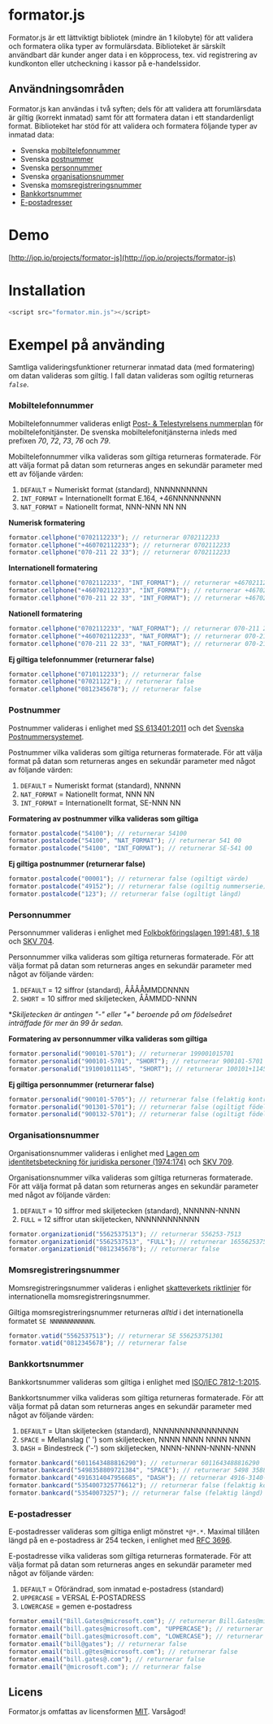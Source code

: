 # formator.js
Formator.js är ett lättviktigt bibliotek (mindre än 1 kilobyte) för att validera och formatera olika typer av formulärsdata. Biblioteket är särskilt användbart där kunder anger data i en köpprocess, tex. vid registrering av kundkonton eller utcheckning i kassor på e-handelssidor.

## Användningsområden
Formator.js kan användas i två syften; dels för att validera att forumlärsdata är giltig (korrekt inmatad) samt för att formatera datan i ett standardenligt format. Biblioteket har stöd för att validera och formatera följande typer av inmatad data:

* Svenska [mobiltelefonnummer](https://github.com/jop-io/formator.js/blob/master/README.md#mobiltelefonnummer)
* Svenska [postnummer](https://github.com/jop-io/formator.js/blob/master/README.md#postnummer)
* Svenska [personnummer](https://github.com/jop-io/formator.js/blob/master/README.md#personnummer)
* Svenska [organisationsnummer](https://github.com/jop-io/formator.js/blob/master/README.md#organisationsnummer)
* Svenska [momsregistreringsnummer](https://github.com/jop-io/formator.js/blob/master/README.md#momsregistreringsnummer)
* [Bankkortsnummer](https://github.com/jop-io/formator.js/blob/master/README.md#bankkortsnummer)
* [E-postadresser](https://github.com/jop-io/formator.js/blob/master/README.md#e-postadresser)

# Demo
[http://jop.io/projects/formator-js](http://jop.io/projects/formator-js)

# Installation
```javascript
<script src="formator.min.js"></script>
```

# Exempel på använding
Samtliga valideringsfunktioner returnerar inmatad data (med formatering) om datan valideras som giltig. I fall datan valideras som ogiltig returneras *`false`*.

### Mobiltelefonnummer
Mobiltelefonnummer valideras enligt [Post- & Telestyrelsens nummerplan](https://www.pts.se/sv/Bransch/Telefoni/Nummerfragor/Telefoninummerplanen/Telefoninummerplanens-disposition/) för mobiltelefonitjänster. De svenska mobiltelefonitjänsterna inleds med prefixen *70*, *72*, *73*, *76* och *79*.

Mobiltelefonnummer vilka valideras som giltiga returneras formaterade. För att välja format på datan som returneras anges en sekundär parameter med ett av följande värden:

1. `DEFAULT`    = Numeriskt format (standard), NNNNNNNNNN
2. `INT_FORMAT` = Internationellt format E.164, +46NNNNNNNNN
3. `NAT_FORMAT` = Nationellt format, NNN-NNN NN NN

**Numerisk formatering**
```javascript
formator.cellphone("0702112233"); // returnerar 0702112233
formator.cellphone("+460702112233"); // returnerar 0702112233
formator.cellphone("070-211 22 33"); // returnerar 0702112233
```
**Internationell formatering**
```javascript
formator.cellphone("0702112233", "INT_FORMAT"); // returnerar +46702112233
formator.cellphone("+460702112233", "INT_FORMAT"); // returnerar +46702112233
formator.cellphone("070-211 22 33", "INT_FORMAT"); // returnerar +46702112233
```
**Nationell formatering**
```javascript
formator.cellphone("0702112233", "NAT_FORMAT"); // returnerar 070-211 22 33
formator.cellphone("+460702112233", "NAT_FORMAT"); // returnerar 070-211 22 33
formator.cellphone("070-211 22 33", "NAT_FORMAT"); // returnerar 070-211 22 33
```
**Ej giltiga telefonnummer (returnerar false)**
```javascript
formator.cellphone("0710112233"); // returnerar false
formator.cellphone("07021122"); // returnerar false
formator.cellphone("0812345678"); // returnerar false
```

### Postnummer
Postnummer valideras i enlighet med [SS 613401:2011](http://www.sis.se/sociologi-service-f%C3%B6retagsorganisation-och-ledning-och-administration/postala-tj%C3%A4nster/ss-6134012011) och det [Svenska Postnummersystemet](http://www.postnummerservice.se/information/faq/adresser-och-postnummer/hur-aer-postnummer-uppbyggda-i-sverige).

Postnummer vilka valideras som giltiga returneras formaterade. För att välja format på datan som returneras anges en sekundär parameter med något av följande värden:

1. `DEFAULT`    = Numeriskt format (standard), NNNNN
2. `NAT_FORMAT` = Nationellt format, NNN NN
3. `INT_FORMAT` = Internationellt format, SE-NNN NN

**Formatering av postnummer vilka valideras som giltiga**
```javascript
formator.postalcode("54100"); // returnerar 54100
formator.postalcode("54100", "NAT_FORMAT"); // returnerar 541 00
formator.postalcode("54100", "INT_FORMAT"); // returnerar SE-541 00
```
**Ej giltiga postnummer (returnerar false)**
```javascript
formator.postalcode("00001"); // returnerar false (ogiltigt värde)
formator.postalcode("49152"); // returnerar false (ogiltig nummerserie)
formator.postalcode("123"); // returnerar false (ogiltigt längd)
```

### Personnummer
Personnummer valideras i enlighet med [Folkbokföringslagen 1991:481, § 18 ](https://www.riksdagen.se/sv/Dokument-Lagar/Lagar/Svenskforfattningssamling/sfs_sfs-1991-481/) och [SKV 704](http://www.skatteverket.se/privat/sjalvservice/blanketterbroschyrer/broschyrer/info/704.4.39f16f103821c58f680007993.html).

Personnummer vilka valideras som giltiga returneras formaterade. För att välja format på datan som returneras anges en sekundär parameter med något av följande värden:

1. `DEFAULT` = 12 siffror (standard), ÅÅÅÅMMDDNNNN
2. `SHORT`   = 10 siffror med skiljetecken, ÅÅMMDD-NNNN

&ast;*Skiljetecken är antingen "-" eller "+" beroende på om födelseåret inträffade för mer än 99 år sedan.*

**Formatering av personnummer vilka valideras som giltiga**
```javascript
formator.personalid("900101-5701"); // returnerar 199001015701
formator.personalid("900101-5701", "SHORT"); // returnerar 900101-5701
formator.personalid("191001011145", "SHORT"); // returnerar 100101+1145
```
**Ej giltiga personnummer (returnerar false)**
```javascript
formator.personalid("900101-5705"); // returnerar false (felaktig kontrollsiffra)
formator.personalid("901301-5701"); // returnerar false (ogiltigt födelsemånad)
formator.personalid("900132-5701"); // returnerar false (ogiltigt födelsedag)
```

### Organisationsnummer
Organisationsnummer valideras i enlighet med [Lagen om identitetsbeteckning för juridiska personer (1974:174)](https://www.riksdagen.se/sv/Dokument-Lagar/Lagar/Svenskforfattningssamling/sfs_sfs-1974-174/) och [SKV 709](https://www.skatteverket.se/foretagorganisationer/sjalvservice/blanketterbroschyrer/broschyrer/info/709.4.39f16f103821c58f680008001.html).

Organisationsnummer vilka valideras som giltiga returneras formaterade. För att välja format på datan som returneras anges en sekundär parameter med något av följande värden:

1. `DEFAULT` = 10 siffror med skiljetecken (standard), NNNNNN-NNNN
2. `FULL`    = 12 siffror utan skiljetecken, NNNNNNNNNNNN

```javascript
formator.organizationid("5562537513"); // returnerar 556253-7513
formator.organizationid("5562537513", "FULL"); // returnerar 165562537513
formator.organizationid("0812345678"); // returnerar false
```

### Momsregistreringsnummer
Momsregistreringsnummer valideras i enlighet [skatteverkets riktlinjer](http://www.skatteverket.se/foretagorganisationer/moms/momsvidhandelmedeulander/kontrollerakoparensmomsregisteringsnummer/momsregistreringsnummer.4.18e1b10334ebe8bc80002649.html) för internationella momsregistreringsnummer.

Giltiga momsregistreringsnummer returneras *alltid* i det internationella formatet `SE NNNNNNNNNNNN`.

```javascript
formator.vatid("5562537513"); // returnerar SE 556253751301
formator.vatid("0812345678"); // returnerar false
```

### Bankkortsnummer
Bankkortsnummer valideras som giltiga i enlighet med [ISO/IEC 7812-1:2015](http://www.iso.org/iso/catalogue_detail?csnumber=66011).

Bankkortsnummer vilka valideras som giltiga returneras formaterade. För att välja format på datan som returneras anges en sekundär parameter med något av följande värden:

1. `DEFAULT` = Utan skiljetecken (standard), NNNNNNNNNNNNNNNN
2. `SPACE`   = Mellanslag (' ') som skiljetecken, NNNN NNNN NNNN NNNN
3. `DASH`    = Bindestreck ('-') som skiljetecken, NNNN-NNNN-NNNN-NNNN

```javascript
formator.bankcard("6011643488816290"); // returnerar 6011643488816290
formator.bankcard("5498358809721384", "SPACE"); // returnerar 5498 3588 0972 1384
formator.bankcard("4916314047956685", "DASH"); // returnerar 4916-3140-4795-6685
formator.bankcard("5354007325776612"); // returnerar false (felaktig kontrollsiffra)
formator.bankcard("53540073257"); // returnerar false (felaktig längd)
```

### E-postadresser
E-postadresser valideras som giltiga enligt mönstret `*@*.*`.  Maximal tillåten längd på en e-postadress är 254 tecken, i enlighet med [RFC 3696](https://tools.ietf.org/html/rfc3696).

E-postadresse vilka valideras som giltiga returneras formaterade. För att välja format på datan som returneras anges en sekundär parameter med något av följande värden:

1. `DEFAULT`   = Oförändrad, som inmatad e-postadress (standard)
2. `UPPERCASE` = VERSAL E-POSTADRESS
3. `LOWERCASE` = gemen e-postadress

```javascript
formator.email("Bill.Gates@microsoft.com"); // returnerar Bill.Gates@microsoft.com
formator.email("bill.gates@microsoft.com", "UPPERCASE"); // returnerar BILL.GATES@MICROSOFT.COM
formator.email("bill.gates@microsoft.com", "LOWERCASE"); // returnerar bill.gates@microsoft.com
formator.email("bill@gates"); // returnerar false
formator.email("bill.g@tes@microsoft.com"); // returnerar false
formator.email("bill.gates@.com"); // returnerar false
formator.email("@microsoft.com"); // returnerar false
```

## Licens
Formator.js omfattas av licensformen [MIT](https://opensource.org/licenses/MIT "The MIT License"). Varsågod!
